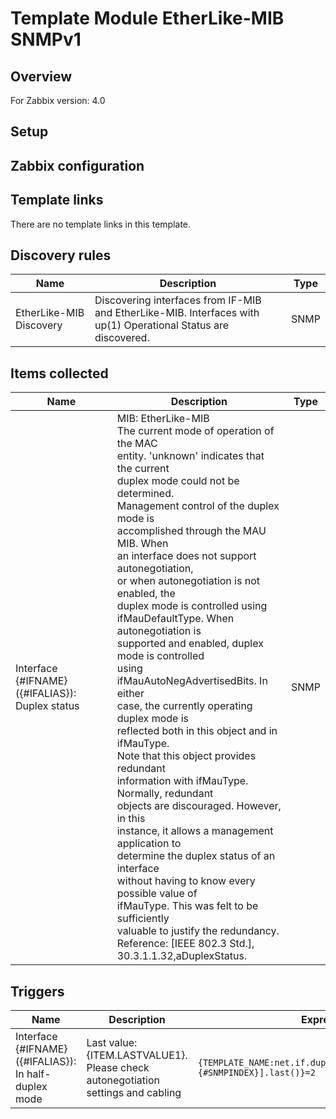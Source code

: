 
# Template Module EtherLike-MIB SNMPv1

## Overview

For Zabbix version: 4.0  

## Setup


## Zabbix configuration



## Template links

There are no template links in this template.

## Discovery rules

|Name|Description|Type|
|----|-----------|----|
|EtherLike-MIB Discovery|Discovering interfaces from IF-MIB and EtherLike-MIB. Interfaces with up(1) Operational Status are discovered.|SNMP|

## Items collected

|Name|Description|Type|
|----|-----------|----|
|Interface {#IFNAME}({#IFALIAS}): Duplex status|MIB: EtherLike-MIB</br>The current mode of operation of the MAC</br>entity.  'unknown' indicates that the current</br>duplex mode could not be determined.</br>Management control of the duplex mode is</br>accomplished through the MAU MIB.  When</br>an interface does not support autonegotiation,</br>or when autonegotiation is not enabled, the</br>duplex mode is controlled using</br>ifMauDefaultType.  When autonegotiation is</br>supported and enabled, duplex mode is controlled</br>using ifMauAutoNegAdvertisedBits.  In either</br>case, the currently operating duplex mode is</br>reflected both in this object and in ifMauType.</br>Note that this object provides redundant</br>information with ifMauType.  Normally, redundant</br>objects are discouraged.  However, in this</br>instance, it allows a management application to</br>determine the duplex status of an interface</br>without having to know every possible value of</br>ifMauType.  This was felt to be sufficiently</br>valuable to justify the redundancy.</br>Reference: [IEEE 802.3 Std.], 30.3.1.1.32,aDuplexStatus.|SNMP|


## Triggers

|Name|Description|Expression|Severity|
|----|-----------|----|----|
|Interface {#IFNAME}({#IFALIAS}): In half-duplex mode|Last value: {ITEM.LASTVALUE1}.</br>Please check autonegotiation settings and cabling|`{TEMPLATE_NAME:net.if.duplex[dot3StatsDuplexStatus.{#SNMPINDEX}].last()}=2`|WARNING|


